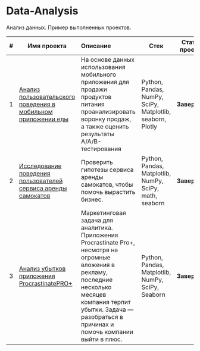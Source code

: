 # Data-Analysis
Анализ данных. Пример выполненных проектов.

|**#**|**Имя проекта**|**Описание**|**Стек** |**Статус проекта**|
|-|-|:-|-|:-:|
|1|[Анализ пользовательского поведения в мобильном приложении еды](https://github.com/Ezekiel-Konrad/Data-Analysis/blob/main/A_A_B_test_%D1%81ustomer_behavior_food_app/A_A_B_test_%D1%81ustomer_behavior.ipynb)|На основе данных использования мобильного приложения для продажи продуктов питания проанализировать воронку продаж, а также оценить результаты A/A/B-тестирования|Python, Pandas, NumPy, SciPy, Matplotlib, seaborn, Plotly|**Завершён**|
|2|[Исследование поведения пользователей сервиса аренды самокатов](https://github.com/Ezekiel-Konrad/Data-Analysis/blob/main/A_B_test_business_scooter_rental/A_B_test_business%20scooter_rental.ipynb)|Проверить гипотезы сервиса аренды самокатов, чтобы помочь вырастить бизнес.|Python, Pandas, Matplotlib, NumPy, SciPy, math, seaborn|**Завершён**|
|3|[Анализ убытков приложения ProcrastinatePRO+](https://github.com/Ezekiel-Konrad/Data-Analysis/blob/main/Analysis_of_business_indicators/Analysis_of_business_indicators.ipynb)| Маркетинговая задача для аналитика. Приложения Procrastinate Pro+, несмотря на огромные вложения в рекламу, последние несколько месяцев компания терпит убытки. Задача — разобраться в причинах и помочь компании выйти в плюс.|Python, Pandas, Matplotlib, NumPy, SciPy, Seaborn|**Завершён**|
